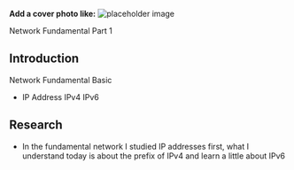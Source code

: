 **Add a cover photo like:**
![placeholder image](https://via.placeholder.com/1200x600)

Network Fundamental Part 1

## Introduction

Network Fundamental Basic
- IP Address IPv4 IPv6


## Research
- In the fundamental network I studied IP addresses first, what I understand today is about the prefix of IPv4 and learn a little about IPv6

